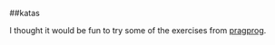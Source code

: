 ##katas

I thought it would be fun to try some of the exercises
from [pragprog](http://codekata.pragprog.com/).
